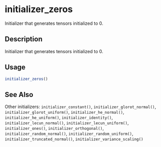 # initializer_zeros


Initializer that generates tensors initialized to 0.




## Description

Initializer that generates tensors initialized to 0.





## Usage
```r
initializer_zeros()
```







## See Also

Other initializers: 
`initializer_constant()`,
`initializer_glorot_normal()`,
`initializer_glorot_uniform()`,
`initializer_he_normal()`,
`initializer_he_uniform()`,
`initializer_identity()`,
`initializer_lecun_normal()`,
`initializer_lecun_uniform()`,
`initializer_ones()`,
`initializer_orthogonal()`,
`initializer_random_normal()`,
`initializer_random_uniform()`,
`initializer_truncated_normal()`,
`initializer_variance_scaling()`



